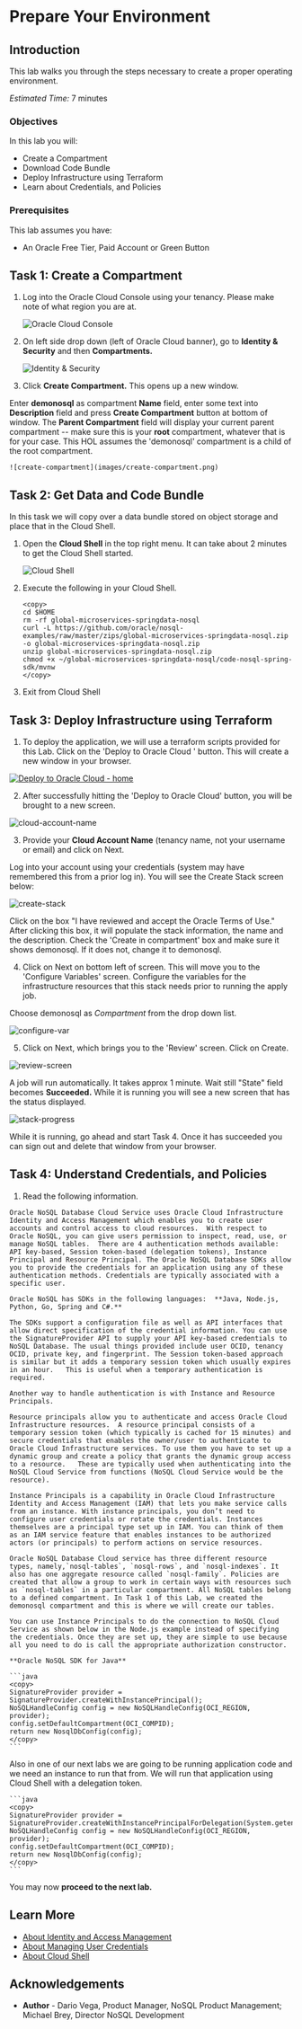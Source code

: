 # Prepare Your Environment

## Introduction

This lab walks you through the steps necessary to create a proper operating environment.

_Estimated Time:_ 7 minutes

### Objectives

In this lab you will:
* Create a Compartment
* Download Code Bundle
* Deploy Infrastructure using Terraform
* Learn about Credentials, and Policies

### Prerequisites

This lab assumes you have:

* An Oracle Free Tier, Paid Account or Green Button


## Task 1: Create a Compartment

1. Log into the Oracle Cloud Console using your tenancy. Please make note of
what region you are at.

    ![Oracle Cloud Console](https://oracle-livelabs.github.io/common/images/console/home-page.png)

2. On left side drop down (left of Oracle Cloud banner), go to **Identity & Security**
and then **Compartments.**

    ![Identity & Security](https://oracle-livelabs.github.io/common/images/console/id-compartment.png)

3. Click **Create Compartment.** This opens up a new window.

  Enter **demonosql** as compartment **Name** field, enter some text into **Description**
  field and press **Create Compartment** button at bottom of window.
  The **Parent Compartment** field will display your current parent compartment --
  make sure this is your **root** compartment, whatever that is for your case.
  This HOL assumes the 'demonosql' compartment is a child of the root compartment.

    ![create-compartment](images/create-compartment.png)

## Task 2: Get Data and Code Bundle

In this task we will copy over a data bundle stored on object storage and
place that in the Cloud Shell.

1. Open the **Cloud Shell** in the top right menu. It can take about 2 minutes
to get the Cloud Shell started.

    ![Cloud Shell](https://oracle-livelabs.github.io/common/images/console/cloud-shell.png)

2. Execute the following in your Cloud Shell.

    ```shell
    <copy>
    cd $HOME
    rm -rf global-microservices-springdata-nosql
    curl -L https://github.com/oracle/nosql-examples/raw/master/zips/global-microservices-springdata-nosql.zip -o global-microservices-springdata-nosql.zip
    unzip global-microservices-springdata-nosql.zip
    chmod +x ~/global-microservices-springdata-nosql/code-nosql-spring-sdk/mvnw
    </copy>
    ```

3. Exit from Cloud Shell

## Task 3: Deploy Infrastructure using Terraform

1. To deploy the application, we will use a terraform scripts provided for this Lab. Click on the 'Deploy to Oracle Cloud ' button.  This will create a new window in your browser.

  [![Deploy to Oracle Cloud - home](https://oci-resourcemanager-plugin.plugins.oci.oraclecloud.com/latest/deploy-to-oracle-cloud.svg)](https://cloud.oracle.com/resourcemanager/stacks/create?zipUrl=https://github.com/oracle/nosql-examples/raw/master/zips/global-microservices-springdata-nosql.zip)

2. After successfully hitting the 'Deploy to Oracle Cloud' button, you will be brought to a new screen.

  ![cloud-account-name](images/cloud-account-name.png)


3. Provide your **Cloud Account Name** (tenancy name, not your username or email) and click on Next.

  Log into your account using your credentials (system may have remembered this from a prior log in).  You will see the Create Stack screen below:

  ![create-stack](images/create-stack.png)

  Click on the box "I have reviewed and accept the Oracle Terms of Use."  After clicking this box, it will populate the stack information, the name and the description.  Check the 'Create in compartment' box and make sure it shows demonosql.   If it does not, change it to demonosql.  

4. Click on Next on bottom left of screen.  This will move you to the 'Configure Variables' screen. Configure the variables for the infrastructure resources that this stack needs prior to running the apply job.

  Choose demonosql as _Compartment_  from the drop down list.

  ![configure-var](images/configure-var.png)

5. Click on Next, which brings you to the 'Review' screen.  Click on Create.

  ![review-screen](images/review-screen.png)

  A job will run automatically. It takes approx 1 minute. Wait still "State" field becomes **Succeeded.**  While it is running you will see a new screen that has the status displayed.   

  ![stack-progress](images/stack-progress.png)

  While it is running, go ahead and start Task 4. Once it has succeeded you can sign out and  delete that window from your browser.

## Task 4: Understand Credentials, and Policies

  1. Read the following information.

    Oracle NoSQL Database Cloud Service uses Oracle Cloud Infrastructure Identity and Access Management which enables you to create user accounts and control access to cloud resources.  With respect to Oracle NoSQL, you can give users permission to inspect, read, use, or manage NoSQL tables.  There are 4 authentication methods available: API key-based, Session token-based (delegation tokens), Instance Principal and Resource Principal. The Oracle NoSQL Database SDKs allow you to provide the credentials for an application using any of these authentication methods. Credentials are typically associated with a specific user.

    Oracle NoSQL has SDKs in the following languages:  **Java, Node.js, Python, Go, Spring and C#.**

    The SDKs support a configuration file as well as API interfaces that allow direct specification of the credential information. You can use the SignatureProvider API to supply your API key-based credentials to NoSQL Database. The usual things provided include user OCID, tenancy OCID, private key, and fingerprint. The Session token-based approach is similar but it adds a temporary session token which usually expires in an hour.   This is useful when a temporary authentication is required.

    Another way to handle authentication is with Instance and Resource Principals.

    Resource principals allow you to authenticate and access Oracle Cloud Infrastructure resources.  A resource principal consists of a temporary session token (which typically is cached for 15 minutes) and secure credentials that enables the owner/user to authenticate to Oracle Cloud Infrastructure services. To use them you have to set up a dynamic group and create a policy that grants the dynamic group access to a resource.   These are typically used when authenticating into the NoSQL Cloud Service from functions (NoSQL Cloud Service would be the resource).

    Instance Principals is a capability in Oracle Cloud Infrastructure Identity and Access Management (IAM) that lets you make service calls from an instance. With instance principals, you don’t need to configure user credentials or rotate the credentials. Instances themselves are a principal type set up in IAM. You can think of them as an IAM service feature that enables instances to be authorized actors (or principals) to perform actions on service resources.

    Oracle NoSQL Database Cloud service has three different resource types, namely,`nosql-tables`, `nosql-rows`, and `nosql-indexes`. It also has one aggregate resource called `nosql-family`. Policies are created that allow a group to work in certain ways with resources such as `nosql-tables` in a particular compartment. All NoSQL tables belong to a defined compartment. In Task 1 of this Lab, we created the demonosql compartment and this is where we will create our tables.

    You can use Instance Principals to do the connection to NoSQL Cloud Service as shown below in the Node.js example instead of specifying the credentials. Once they are set up, they are simple to use because all you need to do is call the appropriate authorization constructor.

    **Oracle NoSQL SDK for Java**

    ```java
    <copy>
    SignatureProvider provider = SignatureProvider.createWithInstancePrincipal();
    NoSQLHandleConfig config = new NoSQLHandleConfig(OCI_REGION, provider);
    config.setDefaultCompartment(OCI_COMPID);
    return new NosqlDbConfig(config);
    </copy>
    ```

   Also in one of our next labs we are going to be running application code and we need an instance to run that from. We will run that application using Cloud Shell with a delegation token.

    ```java
    <copy>
    SignatureProvider provider = SignatureProvider.createWithInstancePrincipalForDelegation(System.getenv("OCI_obo_token"));
    NoSQLHandleConfig config = new NoSQLHandleConfig(OCI_REGION, provider);
    config.setDefaultCompartment(OCI_COMPID);
    return new NosqlDbConfig(config);
    </copy>
    ```

   You may now **proceed to the next lab.**

## Learn More

* [About Identity and Access Management](https://docs.oracle.com/en-us/iaas/Content/Identity/Concepts/overview.htm)
* [About Managing User Credentials](https://docs.oracle.com/en-us/iaas/Content/Identity/Tasks/managingcredentials.htm)
* [About Cloud Shell](https://docs.oracle.com/en-us/iaas/Content/API/Concepts/cloudshellintro.htm)


## Acknowledgements
* **Author** - Dario Vega, Product Manager, NoSQL Product Management; Michael Brey, Director NoSQL Development

